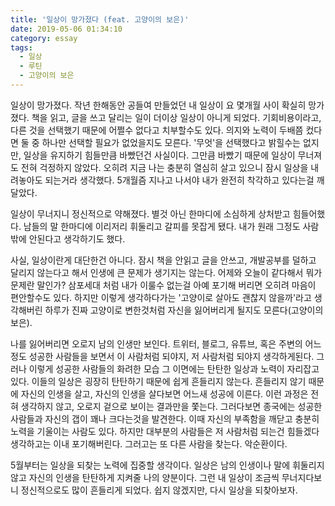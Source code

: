 ```yaml
---
title: '일상이 망가졌다 (feat. 고양이의 보은)'
date: 2019-05-06 01:34:10
category: essay
tags: 
  - 일상
  - 루틴
  - 고양이의 보은
---
```


일상이 망가졌다. 작년 한해동안 공들여 만들었던 내 일상이 요 몇개월 사이 확실히 망가졌다. 책을 읽고, 글을 쓰고 달리는 일이 더이상 일상이 아니게 되었다. 기회비용이라고, 다른 것을 선택했기 때문에 어쩔수 없다고 치부할수도 있다. 의지와 노력이 두배쯤 컸다면 둘 중 하나만 선택할 필요가 없었을지도 모른다. '무엇'을 선택했다고 밝힐수는 없지만, 일상을 유지하기 힘들만큼 바빴던건 사실이다. 그만큼 바빴기 때문에 일상이 무너져도 전혀 걱정하지 않았다. 오히려 지금 나는 충분히 열심히 살고 있으니 잠시 일상을 내려놓아도 되는거라 생각했다. 5개월즘 지나고 나서야 내가 완전히 착각하고 있다는걸 깨달았다.

일상이 무너지니 정신적으로 약해졌다. 별것 아닌 한마디에 소심하게 상처받고 힘들어했다. 남들의 말 한마디에 이리저리 휘둘리고 갈피를 못잡게 됐다. 내가 원래 그정도 사람밖에 안된다고 생각하기도 했다. 

사실, 일상이란게 대단한건 아니다. 잠시 책을 안읽고 글을 안쓰고, 개발공부를 덜하고 달리지 않는다고 해서 인생에 큰 문제가 생기지는 않는다. 어제와 오늘이 같다해서 뭐가 문제란 말인가? 삼포세대 처럼 내가 이룰수 없는걸 아예 포기해 버리면 오히려 마음이 편안할수도 있다. 하지만 이렇게 생각하다가는 '고양이로 살아도 괜찮지 않을까'라고 생각해버린 하루가 진짜 고양이로 변한것처럼 자신을 잃어버리게 될지도 모른다(고양이의 보은). 

나를 잃어버리면 오로지 남의 인생만 보인다. 트위터, 블로그, 유튜브, 혹은 주변의 어느정도 성공한 사람들을 보면서 이 사람처럼 되야지, 저 사람처럼 되야지 생각하게된다. 그러나 이렇게 성공한 사람들의 화려한 모습 그 이면에는 탄탄한 일상과 노력이 자리잡고 있다. 이들의 일상은 굉장히 탄탄하기 때문에 쉽게 흔들리지 않는다. 흔들리지 않기 때문에 자신의 인생을 살고, 자신의 인생을 살다보면 어느새 성공에 이른다. 이런 과정은 전혀 생각하지 않고, 오로지 겉으로 보이는 결과만을 쫓는다. 그러다보면 종국에는 성공한 사람들과 자신의 갭이 꽤나 크다는것을 발견한다. 이때 자신의 부족함을 깨닫고 충분히 노력을 기울이는 사람도 있다. 하지만 대부분의 사람들은 저 사람처럼 되는건 힘들겠다 생각하고는 이내 포기해버린다. 그러고는 또 다른 사람을 찾는다. 악순환이다.

5월부터는 일상을 되찾는 노력에 집중할 생각이다. 일상은 남의 인생이나 말에 휘둘리지 않고 자신의 인생을 탄탄하게 지켜줄 나의 양분이다. 그런 내 일상이 조금씩 무너지다보니 정신적으로도 많이 흔들리게 되었다. 쉽지 않겠지만, 다시 일상을 되찾아보자.